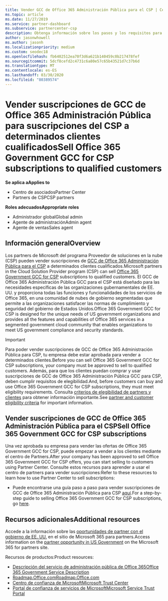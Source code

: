 ```yaml
---
title: Vender GCC de Office 365 Administración Pública para el CSP | Centro de partners
ms.topic: article
ms.date: 11/27/2019
ms.service: partner-dashboard
ms.subservice: partnercenter-csp
description: Obtenga información sobre los pasos y los requisitos para vender suscripciones a Office 365 Government GCC for CSP a usuarios o contratistas de la administración pública de Estados Unidos.
author: jasonwhowell
ms.author: jasonh
ms.localizationpriority: medium
ms.custom: seodec18
ms.openlocfilehash: fb6402512ea70f3d6a621b140459c0b217478fef
ms.sourcegitcommit: 5dcf8cefd2c4731c6a80e57c65b43521d7c37b6d
ms.translationtype: MT
ms.contentlocale: es-ES
ms.lasthandoff: 03/30/2020
ms.locfileid: "80389574"
---
```

# <a name="sell-office-365-government-gcc-for-csp-subscriptions-to-qualified-customers"></a><span data-ttu-id="ef606-103">Vender suscripciones de GCC de Office 365 Administración Pública para suscripciones del CSP a determinados clientes cualificados</span><span class="sxs-lookup"><span data-stu-id="ef606-103">Sell Office 365 Government GCC for CSP subscriptions to qualified customers</span></span>

<span data-ttu-id="ef606-104">**Se aplica a**</span><span class="sxs-lookup"><span data-stu-id="ef606-104">**Applies to**</span></span>

-  <span data-ttu-id="ef606-105">Centro de asociados</span><span class="sxs-lookup"><span data-stu-id="ef606-105">Partner Center</span></span>
-  <span data-ttu-id="ef606-106">Partners de CSP</span><span class="sxs-lookup"><span data-stu-id="ef606-106">CSP partners</span></span>

<span data-ttu-id="ef606-107">**Roles adecuados**</span><span class="sxs-lookup"><span data-stu-id="ef606-107">**Appropriate roles**</span></span>

- <span data-ttu-id="ef606-108">Administrador global</span><span class="sxs-lookup"><span data-stu-id="ef606-108">Global admin</span></span>
- <span data-ttu-id="ef606-109">Agente de administración</span><span class="sxs-lookup"><span data-stu-id="ef606-109">Admin agent</span></span>
- <span data-ttu-id="ef606-110">Agente de ventas</span><span class="sxs-lookup"><span data-stu-id="ef606-110">Sales agent</span></span>

## <a name="overview"></a><span data-ttu-id="ef606-111">Información general</span><span class="sxs-lookup"><span data-stu-id="ef606-111">Overview</span></span>

<span data-ttu-id="ef606-112">Los partners de Microsoft del programa Proveedor de soluciones en la nube (CSP) pueden vender suscripciones de [GCC de Office 365 Administración Pública para el CSP](https://www.microsoft.com/microsoft-365/partners/governmentforCSP) a determinados clientes cualificados.</span><span class="sxs-lookup"><span data-stu-id="ef606-112">Microsoft partners in the Cloud Solution Provider program (CSP) can sell [Office 365 Government GCC for CSP](https://www.microsoft.com/microsoft-365/partners/governmentforCSP) subscriptions to qualified customers.</span></span> <span data-ttu-id="ef606-113">El GCC de Office 365 Administración Pública GCC para el CSP está diseñado para las necesidades específicas de las organizaciones gubernamentales de EE. UU. y proporciona todas las funciones y funcionalidades de los servicios de Office 365, en una comunidad de nubes de gobierno segmentadas que permite a las organizaciones satisfacer las normas de cumplimiento y seguridad del gobierno de Estados Unidos.</span><span class="sxs-lookup"><span data-stu-id="ef606-113">Office 365 Government GCC for CSP is designed for the unique needs of US government organizations and provides all the features and capabilities of Office 365 services in a segmented government cloud community that enables organizations to meet US government compliance and security standards.</span></span> 

>[!IMPORTANT] 
><span data-ttu-id="ef606-114">Para poder vender suscripciones de GCC de Office 365 Administración Pública para CSP, tu empresa debe estar aprobada para vender a determinados clientes.</span><span class="sxs-lookup"><span data-stu-id="ef606-114">Before you can sell Office 365 Government GCC for CSP subscriptions, your company must be approved to sell to qualified customers.</span></span> <span data-ttu-id="ef606-115">Además, para que los clientes puedan comprar y usar suscripciones de GCC de Office 365 Administración Pública GCC para CSP, deben cumplir requisitos de elegibilidad.</span><span class="sxs-lookup"><span data-stu-id="ef606-115">And, before customers can buy and use Office 365 Government GCC for CSP subscriptions, they must meet eligibility requirements.</span></span> <span data-ttu-id="ef606-116">Consulta [criterios de elegibilidad de partners y clientes](csp-gcc-validate.md) para obtener información importante.</span><span class="sxs-lookup"><span data-stu-id="ef606-116">See [partner and customer eligibility criteria](csp-gcc-validate.md) for important information.</span></span>


## <a name="sell-office-365-government-gcc-for-csp-subscriptions"></a><span data-ttu-id="ef606-117">Vender suscripciones de GCC de Office 365 Administración Pública para el CSP</span><span class="sxs-lookup"><span data-stu-id="ef606-117">Sell Office 365 Government GCC for CSP subscriptions</span></span>

<span data-ttu-id="ef606-118">Una vez aprobada su empresa para vender las ofertas de Office 365 Government GCC for CSP, puede empezar a vender a los clientes mediante el centro de Partners.</span><span class="sxs-lookup"><span data-stu-id="ef606-118">After your company has been approved to sell Office 365 Government GCC for CSP offers, you can start selling to customers using Partner Center.</span></span> <span data-ttu-id="ef606-119">Consulte estos recursos para aprender a usar el centro de partners para vender suscripciones:</span><span class="sxs-lookup"><span data-stu-id="ef606-119">Refer to these resources to learn how to use Partner Center to sell subscriptions:</span></span> 

-   <span data-ttu-id="ef606-120">Puede encontrarse una guía paso a paso para vender suscripciones de GCC de Office 365 Administración Pública para CSP [aquí](https://go.microsoft.com/fwlink/?linkid=2007323).</span><span class="sxs-lookup"><span data-stu-id="ef606-120">For a step-by-step guide to selling Office 365 Government GCC for CSP subscriptions, go [here](https://go.microsoft.com/fwlink/?linkid=2007323).</span></span>  


## <a name="additional-resources"></a><span data-ttu-id="ef606-121">Recursos adicionales</span><span class="sxs-lookup"><span data-stu-id="ef606-121">Additional resources</span></span>

<span data-ttu-id="ef606-122">Accede a la información sobre las [oportunidades de partner con el gobierno de EE. UU.](https://www.microsoft.com/microsoft-365/partners/governmentforCSP) en el sitio de Microsoft 365 para partners.</span><span class="sxs-lookup"><span data-stu-id="ef606-122">Access information on the [partner opportunity in US Government](https://www.microsoft.com/microsoft-365/partners/governmentforCSP) on the Microsoft 365 for partners site.</span></span>

<span data-ttu-id="ef606-123">Recursos de productos:</span><span class="sxs-lookup"><span data-stu-id="ef606-123">Product resources:</span></span>

- [<span data-ttu-id="ef606-124">Descripción del servicio de administración pública de Office 365</span><span class="sxs-lookup"><span data-stu-id="ef606-124">Office 365 Government Service Description</span></span>](https://technet.microsoft.com/library/mt774581.aspx)
- [<span data-ttu-id="ef606-125">Roadmap.Office.com</span><span class="sxs-lookup"><span data-stu-id="ef606-125">Roadmap.Office.com</span></span>](https://products.office.com/business/office-365-roadmap)
- [<span data-ttu-id="ef606-126">Centro de confianza de Microsoft</span><span class="sxs-lookup"><span data-stu-id="ef606-126">Microsoft Trust Center</span></span>](https://www.microsoft.com/TrustCenter/)
- [<span data-ttu-id="ef606-127">Portal de confianza de servicios de Microsoft</span><span class="sxs-lookup"><span data-stu-id="ef606-127">Microsoft Service Trust Portal</span></span>](https://aka.ms/STP)

